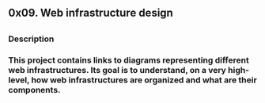 <h2>0x09. Web infrastructure design<h2>

<h3>Description<h3>
This project contains links to diagrams representing different web infrastructures. Its goal is to understand, on a very high-level, how web infrastructures are organized and what are their components.
